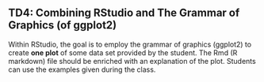 ## TD4: Combining RStudio and The Grammar of Graphics (of ggplot2)

Within RStudio, the goal is to employ the grammar of graphics
(ggplot2) to create **one plot** of some data set provided by the
student. The Rmd (R markdown) file should be enriched with an
explanation of the plot. Students can use the examples given during
the class.